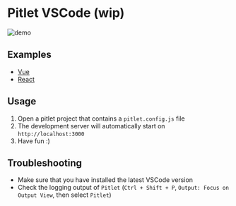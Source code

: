 # Pitlet VSCode (wip)

![demo](./demo.gif)

<!-- TODO better demo gif -->

<!-- TODO activation events not *, only when contains pitlet.config.js -->

## Examples

- [Vue](./packages/extension/examples/vue)
- [React](./packages/extension/examples/react)

## Usage

1. Open a pitlet project that contains a `pitlet.config.js` file
2. The development server will automatically start on `http://localhost:3000`
3. Have fun :)

## Troubleshooting

- Make sure that you have installed the latest VSCode version
- Check the logging output of `Pitlet` (`Ctrl + Shift + P`, `Output: Focus on Output View`, then select `Pitlet`)
